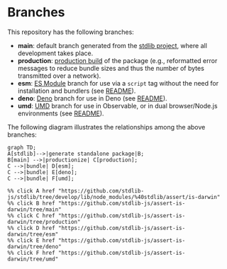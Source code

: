 <!--

@license Apache-2.0

Copyright (c) 2022 The Stdlib Authors.

Licensed under the Apache License, Version 2.0 (the "License");
you may not use this file except in compliance with the License.
You may obtain a copy of the License at

    http://www.apache.org/licenses/LICENSE-2.0

Unless required by applicable law or agreed to in writing, software
distributed under the License is distributed on an "AS IS" BASIS,
WITHOUT WARRANTIES OR CONDITIONS OF ANY KIND, either express or implied.
See the License for the specific language governing permissions and
limitations under the License.

-->

# Branches

This repository has the following branches:

-   **main**: default branch generated from the [stdlib project][stdlib-url], where all development takes place.
-   **production**: [production build][production-url] of the package (e.g., reformatted error messages to reduce bundle sizes and thus the number of bytes transmitted over a network).
-   **esm**: [ES Module][esm-url] branch for use via a `script` tag without the need for installation and bundlers (see [README][esm-readme]).
-   **deno**: [Deno][deno-url] branch for use in Deno (see [README][deno-readme]).
-   **umd**: [UMD][umd-url] branch for use in Observable, or in dual browser/Node.js environments (see [README][umd-readme]).

The following diagram illustrates the relationships among the above branches:

```mermaid
graph TD;
A[stdlib]-->|generate standalone package|B;
B[main] -->|productionize| C[production];
C -->|bundle| D[esm];
C -->|bundle| E[deno];
C -->|bundle| F[umd];

%% click A href "https://github.com/stdlib-js/stdlib/tree/develop/lib/node_modules/%40stdlib/assert/is-darwin"
%% click B href "https://github.com/stdlib-js/assert-is-darwin/tree/main"
%% click C href "https://github.com/stdlib-js/assert-is-darwin/tree/production"
%% click D href "https://github.com/stdlib-js/assert-is-darwin/tree/esm"
%% click E href "https://github.com/stdlib-js/assert-is-darwin/tree/deno"
%% click F href "https://github.com/stdlib-js/assert-is-darwin/tree/umd"
```

[stdlib-url]: https://github.com/stdlib-js/stdlib/tree/develop/lib/node_modules/%40stdlib/assert/is-darwin
[production-url]: https://github.com/stdlib-js/assert-is-darwin/tree/production
[deno-url]: https://github.com/stdlib-js/assert-is-darwin/tree/deno
[deno-readme]: https://github.com/stdlib-js/assert-is-darwin/blob/deno/README.md
[umd-url]: https://github.com/stdlib-js/assert-is-darwin/tree/umd
[umd-readme]: https://github.com/stdlib-js/assert-is-darwin/blob/umd/README.md
[esm-url]: https://github.com/stdlib-js/assert-is-darwin/tree/esm
[esm-readme]: https://github.com/stdlib-js/assert-is-darwin/blob/esm/README.md